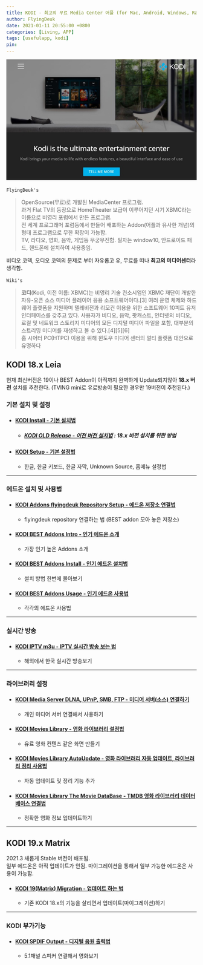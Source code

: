 ```yaml
---
title: KODI - 최고의 무료 Media Center 어플 (for Mac, Android, Windows, RaspberryPi)
author: FlyingDeuk
date: 2021-01-11 20:55:00 +0800
categories: [Living, APP]
tags: [usefulapp, kodi]
pin:
---
```


![kodi](/img/living/kodi/kodi_1.jpg)

`FlyingDeuk's`
> OpenSource(무료)로 개발된 MediaCenter 프로그램. <br>
과거 Flat TV의 등장으로 HomeTheater 보급이 이루어지던 시기 XBMC라는 이름으로 비영리 포럼에서 만든 프로그램.<br>
전 세계 프로그래머 포럼등에서 만들어 배포하는 Addon(어플과 유사한 개념)의 형태 프로그램으로 무한 확장이 가능함. <br>
TV, 라디오, 영화, 음악, 게임등 무궁무진함.
필자는 window10, 안드로이드 패드, 핸드폰에 설치하여 사용중임.

비디오 코덱, 오디오 코덱의 문제로 부터 자유롭고 유, 무료를 떠나 **최고의 미디어센터**라 생각함.

`Wiki's`
>**코디**(Kodi, 이전 이름: XBMC)는 비영리 기술 컨소시엄인 XBMC 재단이 개발한 자유-오픈 소스 미디어 플레이어 응용 소프트웨어이다.[3] 여러 운영 체제와 하드웨어 플랫폼을 지원하며 텔레비전과 리모컨 이용을 위한 소프트웨어 10피트 유저인터페이스를 갖추고 있다. 사용자가 비디오, 음악, 팟캐스트, 인터넷의 비디오, 로컬 및 네트워크 스토리지 미디어의 모든 디지털 미디어 파일을 포함, 대부분의 스트리밍 미디어를 재생하고 볼 수 있다.[4][5][6]<br>
홈 시어터 PC(HTPC) 이용을 위해 윈도우 미디어 센터의 멀티 플랫폼 대안으로 유명하다

## KODI 18.x Leia
현재 최신버전은 19이나 BEST Addon이 아직까지 완벽하게 Update되지않아 **18.x 버전** 설치를 추천한다. (TVING mini로 유료방송이 필요한 경우만 19버전이 추천된다.)

### 기본 설치 및 설정

- #### [KODI Install - 기본 설치법](/posts/KODI-install/)
  - ##### [KODI OLD Release - 이전 버전 설치법](/posts/KODI-old/) : 18.x 버전 설치를 위한 방법


- #### [KODI Setup - 기본 설정법](/posts/KODI-install1)
  - 한글, 한글 키보드, 한글 자막, Unknown Source, 홈메뉴 설정법

-------------------------
### 에드온 설치 및 사용법
- #### [KODI Addons flyingdeuk Repository Setup - 에드온 저장소 연결법](/posts/KODI-addon/)
  - flyingdeuk repository 연결하는 법 (BEST addon 모아 놓은 저장소)

- #### [KODI BEST Addons Intro - 인기 에드온 소개](/posts/KODI-addon1/)
  - 가장 인기 높은 Addons 소개

- #### [KODI BEST Addons Install - 인기 에드온 설치법](/posts/KODI-addon2/)
  - 설치 방법 한번에 몰아보기

- #### [KODI BEST Addons Usage - 인기 에드온 사용법](/posts/KODI-addon3/)
  - 각각의 에드온 사용법

---------
### 실시간 방송

- #### [KODI IPTV m3u - IPTV 실시간 방송 보는 법](/posts/KODI-IPTV/)
  - 해외에서 한국 실시간 방송보기

-----------

### 라이브러리 설정
- #### [KODI Media Server DLNA, UPnP, SMB, FTP - 미디어 서버(소스) 연결하기](/posts/KODI-source/)
  - 개인 미디어 서버 연결해서 사용하기

- #### [KODI Movies Library - 영화 라이브러리 설정법](/posts/KODI-library/)
  - 유료 영화 컨텐츠 같은 화면 만들기

- #### [KODI Movies Library AutoUpdate - 영화 라이브러리 자동 업데이트, 라이브러리 정리 사용법](/posts/KODI-autoupdate/)
  - 자동 업데이트 및 정리 기능 추가

- #### [KODI Movies Library The Movie DataBase - TMDB 영화 라이브러리 데이터베이스 연결법](/posts/KODI-tmdb/)
  - 정확한 영화 정보 업데이트하기

--------------
## KODI 19.x Matrix
2021.3 새롭게 Stable 버전이 배포됨. <br>
일부 에드온은 아직 업데이트가 안됨. 마이그레이션을 통해서 일부 가능한 에드온은 사용이 가능함.

- #### [KODI 19(Matrix) Migration - 업데이트 하는 법](/posts/KODI19/)
  - 기존 KODI 18.x의 기능을 살리면서 업데이트(마이그레이션)하기

----------  
### KODI 부가기능

- #### [KODI SPDIF Output - 디지털 음원 출력법](/posts/KODI-spdif/)
  - 5.1채널 스피커 연결해서 영화보기
